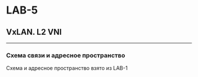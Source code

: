 # LAB-5

## VxLAN. L2 VNI
---
### Схема связи и адресное пространство
Схема и адресное пространство взято из LAB-1